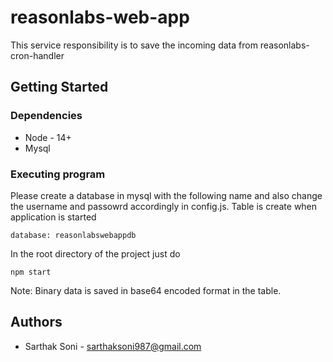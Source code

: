 # reasonlabs-web-app

This service responsibility is to save the incoming data from reasonlabs-cron-handler

## Getting Started

### Dependencies

* Node - 14+
* Mysql

### Executing program

Please create a database in mysql with the following name and also change the username and passowrd accordingly in config.js. Table is create when application is started

```
database: reasonlabswebappdb
```

In the root directory of the project just do

```
npm start
```

Note: Binary data is saved in base64 encoded format in the table.

## Authors
* Sarthak Soni - sarthaksoni987@gmail.com